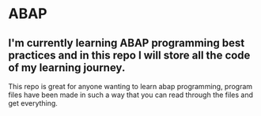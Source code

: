 # ABAP
## I'm currently learning ABAP programming best practices and in this repo I will store all the code of my learning journey.
 This repo is great for anyone wanting to learn abap programming, program files have been made in such a way that you can read through the files and get everything.
